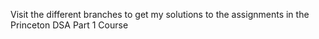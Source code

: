 Visit the different branches to get my solutions to the assignments in the Princeton DSA Part 1 Course
